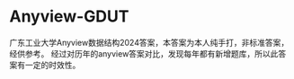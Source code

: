 # Anyview-GDUT
广东工业大学Anyview数据结构2024答案，本答案为本人纯手打，非标准答案，经供参考。
经过对历年的anyview答案对比，发现每年都有新增题库，所以此答案有一定的时效性。
